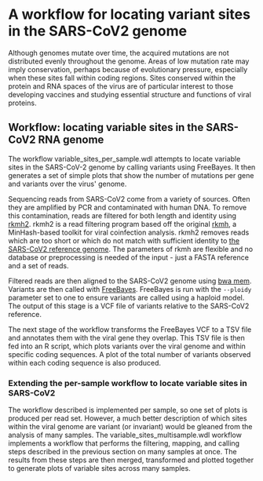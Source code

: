 
# A workflow for locating variant sites in the SARS-CoV2 genome
Although genomes mutate over time, the acquired mutations are not
distributed evenly throughout the genome. Areas of low mutation rate
may imply conservation, perhaps because of evolutionary pressure, especially
when these sites fall within coding regions. Sites conserved within the protein
and RNA spaces of the virus are of particular interest to those developing vaccines
and studying essential structure and functions of viral proteins.

## Workflow: locating variable sites in the SARS-CoV2 RNA genome
The workflow variable_sites_per_sample.wdl attempts to locate variable
sites in the SARS-CoV-2 genome by calling variants using FreeBayes. It
then generates a set of simple plots that show the number of mutations per
gene and variants over the virus' genome.

Sequencing reads from SARS-CoV2 come from a variety of sources. Often
they are amplified by PCR and contaminated with human DNA. To remove
this contamination, reads are filtered for both length and identity
using [rkmh2](https://github.com/edawson/rkmh2). rkmh2 is a read filtering
program based off the original [rkmh](https://github.com/edawson/rkmh), a
MinHash-based toolkit for viral coinfection analysis. rkmh2 removes reads which are too
short or which do not match with sufficient identity 
to [the SARS-CoV2 reference genome](https://github.com/hpobio-lab/viral-analysis/tree/master/ref).
The parameters of rkmh are flexible and no database or preprocessing is needed
of the input - just a FASTA reference and a set of reads.


Filtered reads are then aligned to the SARS-CoV2 genome using [bwa mem](https://github.com/lh3/bwa). 
Variants are then called with [FreeBayes](https://github.com/ekg/freebayes). FreeBayes is run with
the `--ploidy` parameter set to one to ensure variants are called using a haploid model. The output
of this stage is a VCF file of variants relative to the SARS-CoV2 reference.

The next stage of the workflow transforms the FreeBayes VCF to a TSV file and annotates them
with the viral gene they overlap. This TSV file is then fed into an R script, which plots
variants over the viral genome and within specific coding sequences. A plot of the total number of variants
observed within each coding sequence is also produced.


### Extending the per-sample workflow to locate variable sites in SARS-CoV2
The workflow described is implemented per sample, so one set of plots is produced per read set.
However, a much better description of which sites within the viral genome are variant (or invariant)
would be gleaned from the analysis of many samples. The variable_sites_multisample.wdl workflow implements 
a workflow that performs the filtering, mapping, and calling steps described in the previous section on
many samples at once. The results from these steps are then merged, transformed and plotted together
to generate plots of variable sites across many samples.
